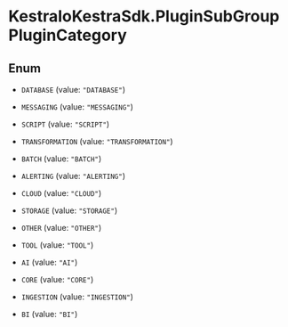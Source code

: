 # KestraIoKestraSdk.PluginSubGroupPluginCategory

## Enum


* `DATABASE` (value: `"DATABASE"`)

* `MESSAGING` (value: `"MESSAGING"`)

* `SCRIPT` (value: `"SCRIPT"`)

* `TRANSFORMATION` (value: `"TRANSFORMATION"`)

* `BATCH` (value: `"BATCH"`)

* `ALERTING` (value: `"ALERTING"`)

* `CLOUD` (value: `"CLOUD"`)

* `STORAGE` (value: `"STORAGE"`)

* `OTHER` (value: `"OTHER"`)

* `TOOL` (value: `"TOOL"`)

* `AI` (value: `"AI"`)

* `CORE` (value: `"CORE"`)

* `INGESTION` (value: `"INGESTION"`)

* `BI` (value: `"BI"`)



